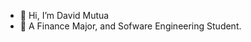- 👋 Hi, I’m David Mutua
- 🌱 A Finance Major, and Sofware Engineering Student.

<!---
DMMutua/DMMutua is a ✨ special ✨ repository because its `README.md` (this file) appears on your GitHub profile.
You can click the Preview link to take a look at your changes.
--->
